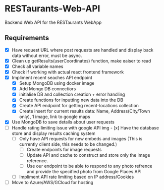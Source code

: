 # RESTaurants-Web-API
Backend Web API for the RESTaurants WebApp

## Requirements

- [x] Have request URL where post requests are handled and display back data without error, must be async.
- [x] Clean up getResults(userCoordinates) function, make eaiser to read
- [x] Check all variable names
- [x] Check if working with actual react frontend framework
- [x] Impliment recent seaches API endpoint
    - [x] Setup MongoDB using docker image
    - [x] Add Mongo DB connectiors
    - [x] initialise DB and collection creation + error handling
    - [x] Create functions for inputting new data into the DB
    - [x] Create API endpoint for getting recent-locations collection
    - [x] Create insert for current results data: Name, Address(City/Town only), 1 image, link to google maps
- [x] Use MongoDB to save details about user requests
- [ ] Handle rating limiting issue with google API
img     - [x] Have the database store and display results caching system
    - [ ] Only have API requests for new embeds and images (This is currently client side, this needs to be changed.)
        - [ ] Create endpoints for image requests
        - [ ] Update API and cache to construct and store only the image reference. 
        - [ ] Use our endpoint to be able to respond to any photo refrence and provide the specified photo from Google Places API
    - [ ] Impliment API rate limiting based on IP address/Cookies
- [ ] Move to Azure/AWS/GCloud for hosting

